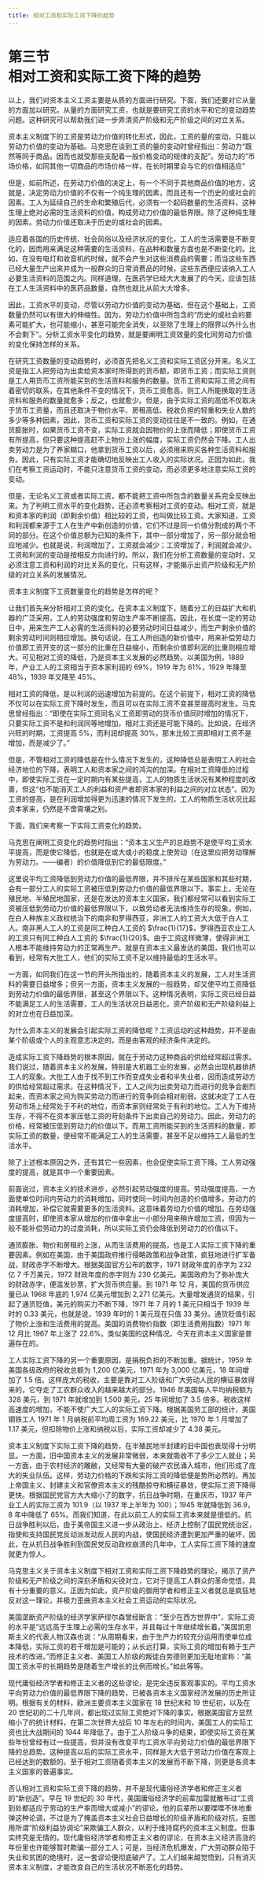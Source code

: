 ```yaml
---
title: 相对工资和实际工资下降的趋势
---
```


# 第三节<br>**相对工资和实际工资下降的趋势**

以上，我们对资本主义工资主要是从质的方面进行研究。下面，我们还要对它从量的方面加以研究。从量的方面研究工资，也就是要研究工资的水平和它的变动趋势问题。这种研究可以帮助我们进一步弄清资产阶级和无产阶级之间的对立关系。

资本主义制度下的工资是劳动力价值的转化形式，因此，工资的量的变动，只能以劳动力价值的变动为基础。马克思在谈到工资的量的变动时曾经指出：劳动力“既然等同于商品，因而也就受那些支配着一般价格变动的规律的支配”。劳动力的“市场价格，如同其他一切商品的市场价格一样，在长时期里会与它的价值相适应”

但是，如前所述，在劳动力价值的决定上，有一个不同于其他商品价值的地方，这就是，决定劳动力价值的不仅有一个纯生理的因素，而且还有一个历史的或社会的因素。工人为延续自己的生命和繁殖后代，必须有一个起码数量的生活资料，这种生理上绝对必需的生活资料的价值，构成劳动力价值的最低界限。除了这种纯生理的因素。劳动力价值还取决于历史的或社会的因素。

适应着各国的历史传统、社会风俗以及经济状况的变化，工人的生活需要是不断变化的，因而用来满足这种需要的生活资料，在品种和数量方面也是不断变化的。比如，在没有电灯和收音机的时候，就不会产生对这些消费品的需要；而当这些东西已经大量生产出来并成为一般群众的日常消费品的时候，这些东西便应该纳入工人必要生活资料的范围之内。同样道理，在医药学已经大大发展了的今天，应该包括在工人生活资料中的医药品数量，自然也就比从前大大增多。

因此，工资水平的变动，尽管以劳动力价值的变动为基础，但在这个基础上，工资数量仍然可以有很大的伸缩性。因为，劳动力价值中所包含的“历史的或社会的要素可能扩大，也可能缩小，甚至可能完全消失，以至除了生理上的限界以外什么也不会剩下”。分析工资水平变化的趋势，就是要阐明工资效量的变化同劳动力价值的变化保持怎样的关系。

在研究工资数量的变动趋势时，必须首先把名义工资和实际工资区分开来。名义工资是指工人把劳动为出卖给资本家时所得到的货币额，即货币工资；而实际工资则是工人用货币工资所能买到的生活资料和服务的数量。货币工资和实际工资之间有着密切的联系，在其他条件不变的情况下，货币工资愈高，则工人所能换取的生活资料和服务的数量就愈多；反之，也就愈少。但是，由于实际工资的高低不仅取决于货币工资量，而且还取决于物价水平、房租高低、税收负担的轻重和失业人数的多少等多种因素，因此，货币工资和实际工资的变动往往是不一致的。例如，在通货膨胀时，如果货币工资不变，实际工资就会因物价的上涨而降低；即使货币工资有所提高，但只要这种提高赶不上物价上涨的幅度，实际工资仍然会下降。工人出卖劳动力是为了养家糊口，他拿到货币工资以后，必须用来购买各种生活资料和服务。因此，只有实际工资才能确切地反映出工人收入的实际状况。正因为如此，我们在考察工资运动时，不能只注意货币工资的变动，而必须更多地注意实际工资的变动。

但是，无论名义工资或者实际工资，都不能把工资中所包含的数量关系完全反映出来。为了判明工资水平的变化趋势，还必须考察相对工资的变动。相对工资，就是和资本家的利润（即剩余价值）相比较的工资，也叫做比较工资。大家知道，工资和利润都来源于工人在生产中新创造的价值，它们不过是同一价值分割成的两个不同的部分。在这个价值总额为已知的条件下，其中一部分增加了，另一部分就会相应地减少。也就是说，利润增加了，工资就会减少；工资增加了，利润就会减少。工资和利润的变动是按相反方向进行的。所以，我们在分析工资数量的变动时，又必须注意工资和利润的对比关系的变化，只有这样，才能揭示出资产阶级和无产阶级的对立关系的发展情况。

资本主义制度下工资数量变化的趋势是怎样的呢？

让我们首先来分析相对工资的变化。在资本主义制度下，随着分工的日益扩大和机器的广泛采用，工人的劳动强度和劳动生产率不断提高。因此，在长度一定的劳动日中，用来生产工人必需的生活资料的必要劳动时间日益减少，而生产剩余价值的剩余劳动时间则相应增加。换句话说，在工人所创造的新价值中，用来补偿劳动力价值即工资开支的这一部分的比重在日益缩小，而剩余价值即利润的比重则相应增大。可见相对工资的降低，乃是资本主义发展的必然趋势。以美国为例，1889 年，产业工人的工资相当于资本家利润的 69%，1919 年为 61%，1929 年降至 48%，1939 年又降至 45%。

相对工资的降低，是以利润的迅速增加为前提的。在这个前提下，相对工资的降低不仅可以在实际工资下降时发生，而且可以在实际工资不变甚至提高时发生。马克思曾经指出：“即使在实际工资同名义工资即劳动的货币价值同时增加的情况下，只要实际工资不是和利润同等地增加，相对工资还是可能下降的。比如说，在经济兴旺的时期，工资提高 5%，而利润却提高 30%，那末比较工资即相对工资不是增加，而是减少了。”

但是，不管相对工资的降低是在什么情况下发生的，这种降低总是表明工人的社会经济地位的下降，表明工人和资本家之间的鸿沟的加深。在相对工资降低的过程中，即使实际工资在一定时期内有某些提高，工人的物质生活状况有某种程度的改善，但这“也不能消灭工人的利益和资产者即资本家的利益之间的对立状态”。因为工资的提高，是在利润增加得更为迅速的情况下发生的，工人的物质生活状况比起资本家来，仍然是不啻霄壤之别。

下面，我们来考察一下实际工资变化的趋势。

马克思在阐明工资变化的趋势时指出：“资本主义生产的总趋势不是使平均工资水平提高，而是使它降低，也就是在或大或小的稳度上使劳动（在这里应把劳动理解为劳动力。——编者）的价值降低到它的最低限度。”

这里说平均工资降低到劳动力价值的最低界限，并不排斥在某些国家和其些时期，会有一部分工人的实际工资被压低到劳动力价值的最低界限以下。事实上，无论在殖民地、半殖民地国家，还是在发达的资本主义国家，我们都经常可以看到实际工资被压低到劳动力价值的最低界限以下，以致劳动者无法维持生存的现象。例如，在白人种族主义政权统治下的南非和罗得西亚，非洲工人的工资大大低于白人工人。南非黑人工人的工资是同工种白人工资的 $\frac{1}{17}$，罗得西亚农业工人的工资只有同工种白人工资的 $\frac{1}{20}$。由于工资这样微薄，使得非洲工人根本不能维持劳动力的正常再生产。就是在资本主义最发达的美国，我们也可以看到，经常有大批工人，他们的实际工资不足以维持最低的生活水平。

一方面，如同我们在这一节的开头所指出的，随着资本主义的发展，工人对生活资料的需要日益增多；但另一方面，资本主义发展的一般趋势，却又使平均工资降低到劳动力价值的最低界限，甚至这个界限以下。这种情况表明，实际工资已经日益不能满足工人的生活需要，工人的生活状况日益恶化，资产阶级和无产阶级利益上的对立也在日益加深。

为什么资本主义的发展会引起实际工资的降低呢？工资运动的这种趋势，并不是由某个阶级或个人的主观意志决定的，而是由客观的经济条件决定的。

造成实际工资下降趋势的根本原因，就在于劳动力这种商品的供给经常超过需求。我们说过，随着资本主义的发展，特别是大机器工业的发展，必然会出现机器排挤工人的现象。大批工人由于找不到工作而变成失业者和半失业者，因而造成劳动方的供给经常超过需求。在这种情况下，工人之间为出卖劳动力而进行的竞争会剧烈起来，而资本家之间为购买劳动力而进行的竞争则会相对削弱。这就决定了工人在劳动市场上经常处于不利的地位，而资本家则经常处于有利的地位。工人为下维持生存，不得不在资本家压低工资的苛刻条件下出卖自己的劳动力。因此，劳动力的价格，经常被压低到劳动力的价值以下。而用工资所能买到的生活资料的数量，即实际工资的数量，便经常不能满足工人的生活需要，甚至不足以维持工人最低的生活水平。

除了上述根本原因之外，还有其它一些因素，也会促使实际工资下降。工人劳动强度的提高，就是其中一个重要因素。

前面说过，资本主义的技术进步，必然引起劳动强度的提高。劳动强度提高，一方面使单位时间内劳动力的消耗增加，同时使同一时间内创造的价值增多。劳动力的消耗增加，补偿它就需要更多的生活资料。这意味着劳动力价值的增加。在劳动强度提高时，即使资本家从增加的价值中拿出一小部分用来稍许增加工资，但因为一般不能补偿劳动力的过度消耗，所以实际工资仍会降低到劳动力的价值以下。

通货膨胀、物价和房租的上涨，从而生活费用的提高，也是工人实际工资下降的重要因素。例如在美国，由于美国政府推行侵略政策和战争政策，疯狂地进行扩军备战，财政赤字不断增大。根据美国官方公布的数字，1971 财政年度的赤字为 232 亿 7 千万美元，1972 财政年度的赤字则为 230 亿美元。美国政府为了弥补庞大的财政赤字，便滥发钞票，扩大货币供应量。到 1971 年 12 月，美国的货币供应量已从 1968 年底的 1,974 亿美元增加到 2,271 亿美元。大量增发通货的结果，引起了通货贬值，美元的购买力不断下降，1971 年 7 月的 1 美元只相当于 1939 年时的 0.33 美元，也就是说，1939 年时的 1 美元现在只值 33 美分。通货贬值引起了物价上涨和生活费用的提高。美国的消费物价指数（即生活费用指数）1971 年 12 月比 1967 年上涨了 22.6%。类似美国的这种情况，今天在资本主义国家是普遍存在的。

工人实际工资下降的另一个重要原因，是捐税负担的不断加重。据统计，1959 年美国各级政府的税收总额为 1,200 亿美元，1971 年为 3,000 亿美元，18 年间增加了 1.5 倍。这样庞大的税收，主要是靠对工人阶级和广大劳动人民的横征暴敛得来的，它夺走了工农群众收入的越来越大的部分。1946 年美国每人平均纳税额为 328 美元，到 1971 年就增加到 1,500 美元，25 年间增加了 3.5 倍多。税收这样高速度的增加，不能不使广大工人的实际工资下降。根据美国劳工部的统计，美国钢铁工人 1971 年 1 月纳税前平均周工资为 169.22 美元，比 1970 年 1 月增加了 1.17 美元，但扣除物价上涨和纳税以后，实际工资却减少了 4.38 美元。

资本主义制度下实际工资下降的趋势，在半殖民地半封建的旧中国也表现得十分明显。一方面，旧中国资本主义的发展非常微弱，本来就吸收不了多少工人就业；另一方面，由于农村经济的雕敝，又经常有大量的破产农民涌入城市，他们形成了庞大的失业队伍。这样，劳动力价格的下跌和实际工资的降低便是势所必然的。再加上帝国主义、封建主义和官僚资本主义的残酷掠夺和横征暴敛，使实际工资下降得更快。根据国民党官方大大缩小了的数字，抗日战争时期，在重庆市，1937 年产业工人的实际工资为 101.9（以 1937 年上半年为 100）；1945 年就降低到 36.9，8 年中降低了 65%。而我们知道，在此以前工人的实际工资本来就是很低的。抗日战争胜利以后，由于美帝国主义进一步从政治上、经济上控制了国民党统治区，指使和支持国民党反动派发动反人民的内战，使国民经济遭到更加严重的破坏，因此，在从抗日战争胜利到国民党反动政权崩溃的几年中，工人实际工资下降的速度就更为惊人。

马克思主义关于资本主义制度下相对工资和实际工资下降趋势的理论，揭示了资产阶级和无产阶级之间的深刻矛盾和尖锐对立，它对于提高工人群众的革命觉悟，具有十分重要的意义。正因为如此，资产阶级的御用学者和修正主义者就总是疯狂地反对这一理论，并极力歪曲资本主义社会工资运动的实际状况。

美国垄断资产阶级的经济学家萨缪尔森曾经断言：“至少在西方世界中”，实际工资的水平是“远远高于生理上必需的生存水平，并且每过十年继续增长着。”美国凯恩斯主义的代表人物汉森也说：“从周期看来，由于生产力的较充分运用而使单位成本降低，实际工资的若干增加是可能的；从长远打算，实际工资的增加有赖于生产技术的改进。”而修正主义者、美国工人阶级的叛徒白劳德则更加无耻地宣称：“美国工资水平的长期趋势是随着生产增长的比例而增长。”如此等等。

现代庸俗经济学者和修正主义者的这些谬论，是完全违反客观事实的。平均工资水平向劳动力价值的最低界限下降的趋势，已被各资本主义国家经济发展的历史所证明。根据有关的材料，欧洲主要资本主义国家在 18 世纪末和 19 世纪初，以及在 20 世纪初的二十几年间，都出现过实际工资绝对下降的事实。根据美国官方显然缩小了的统计材料，在第二次世界大战后 10 年左右的时间内，美国工人的实际工资也比大战期间的 1944 年降低了。由于工人阶级斗争的结果，即使实际工资在某些年份曾经有过一些提高，但并没有改变平均工资水平向劳动力价值的最低界限下降的总趋势。这种提高以后的实际工资水平，同样是大大低于劳动力价值在客观上已经达到的数额的。至于相对工资随着资本主义的发展而不断下降，则更是各资本主义国家的普遍事实。

否认相对工资和实际工资下降的趋势，并不是现代庸俗经济学者和修正主义者的“新创造”。早在 19 世纪的 30 年代，美国庸俗经济学的前辈加雷就散布过“工资到处都适应于劳动的生产率而增大或减小”的谬论。他的后辈所以要喋喋不休地重弹这种论调，不过是为了掩盖资本主义社会日益增长的阶级矛盾和阶级对抗，妄图用所谓“阶级利益协调论”来欺骗工人群众，以利于维持腐朽的资本主义制度。但事实终究是无情的。现代庸俗经济学者和修正主义者的谬论，在资本主义经济高涨的年份里也许能够暂时欺骗一部分工人；可是，当经济危机爆发，广大劳动群众陷于失业和贫困的绝境时，这一套谬论便彻底破产了。工人们越来越觉悟到，只有消灭资本主义制度，才能改变自己的生活状况不断恶化的趋势。